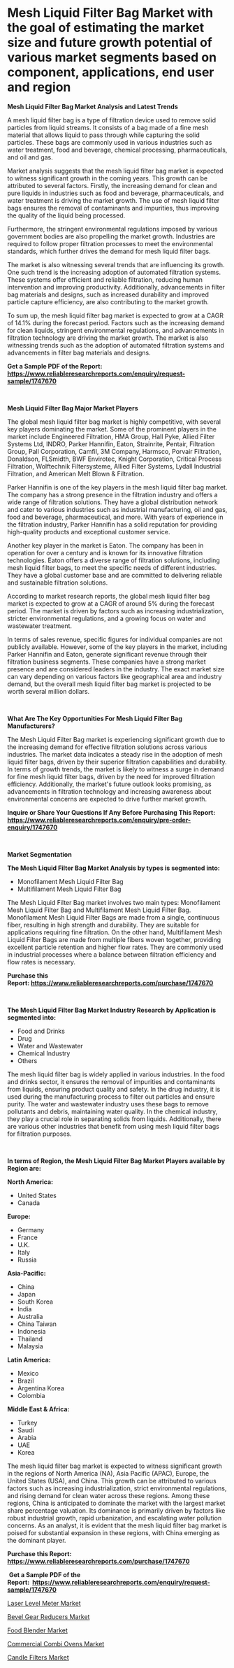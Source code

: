 <p><h1>Mesh Liquid Filter Bag Market with the goal of estimating the market size and future growth potential of various market segments based on component, applications, end user and region</h1></p><p><strong>Mesh Liquid Filter Bag Market Analysis and Latest Trends</strong></p>
<p><p>A mesh liquid filter bag is a type of filtration device used to remove solid particles from liquid streams. It consists of a bag made of a fine mesh material that allows liquid to pass through while capturing the solid particles. These bags are commonly used in various industries such as water treatment, food and beverage, chemical processing, pharmaceuticals, and oil and gas.</p><p>Market analysis suggests that the mesh liquid filter bag market is expected to witness significant growth in the coming years. This growth can be attributed to several factors. Firstly, the increasing demand for clean and pure liquids in industries such as food and beverage, pharmaceuticals, and water treatment is driving the market growth. The use of mesh liquid filter bags ensures the removal of contaminants and impurities, thus improving the quality of the liquid being processed.</p><p>Furthermore, the stringent environmental regulations imposed by various government bodies are also propelling the market growth. Industries are required to follow proper filtration processes to meet the environmental standards, which further drives the demand for mesh liquid filter bags.</p><p>The market is also witnessing several trends that are influencing its growth. One such trend is the increasing adoption of automated filtration systems. These systems offer efficient and reliable filtration, reducing human intervention and improving productivity. Additionally, advancements in filter bag materials and designs, such as increased durability and improved particle capture efficiency, are also contributing to the market growth.</p><p>To sum up, the mesh liquid filter bag market is expected to grow at a CAGR of 14.1% during the forecast period. Factors such as the increasing demand for clean liquids, stringent environmental regulations, and advancements in filtration technology are driving the market growth. The market is also witnessing trends such as the adoption of automated filtration systems and advancements in filter bag materials and designs.</p></p>
<p><strong>Get a Sample PDF of the Report:&nbsp; <a href="https://www.reliableresearchreports.com/enquiry/request-sample/1747670">https://www.reliableresearchreports.com/enquiry/request-sample/1747670</a></strong></p>
<p>&nbsp;</p>
<p><strong>Mesh Liquid Filter Bag Major Market Players</strong></p>
<p><p>The global mesh liquid filter bag market is highly competitive, with several key players dominating the market. Some of the prominent players in the market include Engineered Filtration, HMA Group, Hall Pyke, Allied Filter Systems Ltd, INDRO, Parker Hannifin, Eaton, Strainrite, Pentair, Filtration Group, Pall Corporation, Camfil, 3M Company, Harmsco, Porvair Filtration, Donaldson, FLSmidth, BWF Envirotec, Knight Corporation, Critical Process Filtration, Wolftechnik Filtersysteme, Allied Filter Systems, Lydall Industrial Filtration, and American Melt Blown & Filtration. </p><p>Parker Hannifin is one of the key players in the mesh liquid filter bag market. The company has a strong presence in the filtration industry and offers a wide range of filtration solutions. They have a global distribution network and cater to various industries such as industrial manufacturing, oil and gas, food and beverage, pharmaceutical, and more. With years of experience in the filtration industry, Parker Hannifin has a solid reputation for providing high-quality products and exceptional customer service. </p><p>Another key player in the market is Eaton. The company has been in operation for over a century and is known for its innovative filtration technologies. Eaton offers a diverse range of filtration solutions, including mesh liquid filter bags, to meet the specific needs of different industries. They have a global customer base and are committed to delivering reliable and sustainable filtration solutions. </p><p>According to market research reports, the global mesh liquid filter bag market is expected to grow at a CAGR of around 5% during the forecast period. The market is driven by factors such as increasing industrialization, stricter environmental regulations, and a growing focus on water and wastewater treatment. </p><p>In terms of sales revenue, specific figures for individual companies are not publicly available. However, some of the key players in the market, including Parker Hannifin and Eaton, generate significant revenue through their filtration business segments. These companies have a strong market presence and are considered leaders in the industry. The exact market size can vary depending on various factors like geographical area and industry demand, but the overall mesh liquid filter bag market is projected to be worth several million dollars.</p></p>
<p>&nbsp;</p>
<p><strong>What Are The Key Opportunities For Mesh Liquid Filter Bag Manufacturers?</strong></p>
<p><p>The Mesh Liquid Filter Bag market is experiencing significant growth due to the increasing demand for effective filtration solutions across various industries. The market data indicates a steady rise in the adoption of mesh liquid filter bags, driven by their superior filtration capabilities and durability. In terms of growth trends, the market is likely to witness a surge in demand for fine mesh liquid filter bags, driven by the need for improved filtration efficiency. Additionally, the market's future outlook looks promising, as advancements in filtration technology and increasing awareness about environmental concerns are expected to drive further market growth.</p></p>
<p><strong>Inquire or Share Your Questions If Any Before Purchasing This Report: <a href="https://www.reliableresearchreports.com/enquiry/pre-order-enquiry/1747670">https://www.reliableresearchreports.com/enquiry/pre-order-enquiry/1747670</a></strong></p>
<p>&nbsp;</p>
<p><strong>Market Segmentation</strong></p>
<p><strong>The Mesh Liquid Filter Bag Market Analysis by types is segmented into:</strong></p>
<p><ul><li>Monofilament Mesh Liquid Filter Bag</li><li>Multifilament Mesh Liquid Filter Bag</li></ul></p>
<p><p>The Mesh Liquid Filter Bag market involves two main types: Monofilament Mesh Liquid Filter Bag and Multifilament Mesh Liquid Filter Bag. Monofilament Mesh Liquid Filter Bags are made from a single, continuous fiber, resulting in high strength and durability. They are suitable for applications requiring fine filtration. On the other hand, Multifilament Mesh Liquid Filter Bags are made from multiple fibers woven together, providing excellent particle retention and higher flow rates. They are commonly used in industrial processes where a balance between filtration efficiency and flow rates is necessary.</p></p>
<p><strong>Purchase this Report:&nbsp;<a href="https://www.reliableresearchreports.com/purchase/1747670">https://www.reliableresearchreports.com/purchase/1747670</a></strong></p>
<p>&nbsp;</p>
<p><strong>The Mesh Liquid Filter Bag Market Industry Research by Application is segmented into:</strong></p>
<p><ul><li>Food and Drinks</li><li>Drug</li><li>Water and Wastewater</li><li>Chemical Industry</li><li>Others</li></ul></p>
<p><p>The mesh liquid filter bag is widely applied in various industries. In the food and drinks sector, it ensures the removal of impurities and contaminants from liquids, ensuring product quality and safety. In the drug industry, it is used during the manufacturing process to filter out particles and ensure purity. The water and wastewater industry uses these bags to remove pollutants and debris, maintaining water quality. In the chemical industry, they play a crucial role in separating solids from liquids. Additionally, there are various other industries that benefit from using mesh liquid filter bags for filtration purposes.</p></p>
<p>&nbsp;</p>
<p><strong>In terms of Region, the Mesh Liquid Filter Bag Market Players available by Region are:</strong></p>
<p>
    <p> <strong> North America: </strong>
        <ul>
            <li>United States</li>
            <li>Canada</li>
        </ul>
        </p> 
    <p> <strong> Europe: </strong>
        <ul>
            <li>Germany</li>
            <li>France</li>
            <li>U.K.</li>
            <li>Italy</li>
            <li>Russia</li>
        </ul>
        </p> 
    <p> <strong> Asia-Pacific: </strong>
        <ul>
            <li>China</li>
            <li>Japan</li>
            <li>South Korea</li>
            <li>India</li>
            <li>Australia</li>
            <li>China Taiwan</li>
            <li>Indonesia</li>
            <li>Thailand</li>
            <li>Malaysia</li>
        </ul>
        </p> 
    <p> <strong> Latin America: </strong>
        <ul>
            <li>Mexico</li>
            <li>Brazil</li>
            <li>Argentina Korea</li>
            <li>Colombia</li>
        </ul>
        </p> 
    <p> <strong> Middle East & Africa: </strong>
        <ul>
            <li>Turkey</li>
            <li>Saudi</li>
            <li>Arabia</li>
            <li>UAE</li>
            <li>Korea</li>
        </ul>
    </p>
    </p>
<p><p>The mesh liquid filter bag market is expected to witness significant growth in the regions of North America (NA), Asia Pacific (APAC), Europe, the United States (USA), and China. This growth can be attributed to various factors such as increasing industrialization, strict environmental regulations, and rising demand for clean water across these regions. Among these regions, China is anticipated to dominate the market with the largest market share percentage valuation. Its dominance is primarily driven by factors like robust industrial growth, rapid urbanization, and escalating water pollution concerns. As an analyst, it is evident that the mesh liquid filter bag market is poised for substantial expansion in these regions, with China emerging as the dominant player.</p></p>
<p><strong>Purchase this Report: <a href="https://www.reliableresearchreports.com/purchase/1747670">https://www.reliableresearchreports.com/purchase/1747670</a></strong></p>
<p>&nbsp;<strong>Get a Sample PDF of the Report:&nbsp;&nbsp;<a href="https://www.reliableresearchreports.com/enquiry/request-sample/1747670">https://www.reliableresearchreports.com/enquiry/request-sample/1747670</a></strong></p>
<p><strong></strong></p>
<p><p><a href="https://medium.com/@ishankishanrp23/laser-level-meter-market-furnishes-information-on-market-share-market-trends-and-market-growth-e2e7a8c02751">Laser Level Meter Market</a></p><p><a href="https://medium.com/@yuvicharp23/bevel-gear-reducers-market-the-key-to-successful-business-strategy-forecast-till-2030-d35fbc66e3ca">Bevel Gear Reducers Market</a></p><p><a href="https://medium.com/@freedayundt/food-blender-market-size-cagr-trends-2024-2030-8bb396acc78b">Food Blender Market</a></p><p><a href="https://medium.com/@edenkrajcik/commercial-combi-ovens-nbsp-market-focuses-on-market-share-size-and-projected-forecast-till-2030-b79d82577511">Commercial Combi Ovens Market</a></p><p><a href="https://medium.com/@subhamgillrp23/candle-filters-market-comprehensive-assessment-by-type-application-and-geography-deac908a9a6c">Candle Filters Market</a></p></p>
